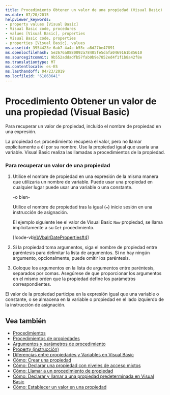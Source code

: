 ```yaml
---
title: Procedimiento Obtener un valor de una propiedad (Visual Basic)
ms.date: 07/20/2015
helpviewer_keywords:
- property values [Visual Basic]
- Visual Basic code, procedures
- values [Visual Basic], properties
- Visual Basic code, properties
- properties [Visual Basic], values
ms.assetid: 3954423e-6ab7-4a4c-b55c-a8d27be47891
ms.openlocfilehash: 5e2676a0880092a78405fe5dafa0469161b85610
ms.sourcegitcommit: 9b552addadfb57fab0b9e7852ed4f1f1b8a42f8e
ms.translationtype: MT
ms.contentlocale: es-ES
ms.lasthandoff: 04/23/2019
ms.locfileid: "61863641"
---
```

# <a name="how-to-get-a-value-from-a-property-visual-basic"></a>Procedimiento Obtener un valor de una propiedad (Visual Basic)
Para recuperar un valor de propiedad, incluido el nombre de propiedad en una expresión.  
  
 La propiedad `Get` procedimiento recupera el valor, pero no llamar explícitamente a él por su nombre. Use la propiedad igual que usaría una variable. Visual Basic realiza las llamadas a procedimientos de la propiedad.  
  
### <a name="to-retrieve-a-value-from-a-property"></a>Para recuperar un valor de una propiedad  
  
1. Utilice el nombre de propiedad en una expresión de la misma manera que utilizaría un nombre de variable. Puede usar una propiedad en cualquier lugar puede usar una variable o una constante.  
  
     -o bien-  
  
     Utilice el nombre de propiedad tras la igual (`=`) inicie sesión en una instrucción de asignación.  
  
     El ejemplo siguiente lee el valor de Visual Basic `Now` propiedad, se llama implícitamente a su `Get` procedimiento.  
  
     [!code-vb[VbVbalrDateProperties#4](~/samples/snippets/visualbasic/VS_Snippets_VBCSharp/VbVbalrDateProperties/VB/Module1.vb#4)]  
  
2. Si la propiedad toma argumentos, siga el nombre de propiedad entre paréntesis para delimitar la lista de argumentos. Si no hay ningún argumento, opcionalmente, puede omitir los paréntesis.  
  
3. Coloque los argumentos en la lista de argumentos entre paréntesis, separados por comas. Asegúrese de que proporcionar los argumentos en el mismo orden que la propiedad define los parámetros correspondientes.  
  
 El valor de la propiedad participa en la expresión igual que una variable o constante, o se almacena en la variable o propiedad en el lado izquierdo de la instrucción de asignación.  
  
## <a name="see-also"></a>Vea también

- [Procedimientos](./index.md)
- [Procedimientos de propiedades](./property-procedures.md)
- [Argumentos y parámetros de procedimiento](./procedure-parameters-and-arguments.md)
- [Property (instrucción)](../../../../visual-basic/language-reference/statements/property-statement.md)
- [Diferencias entre propiedades y Variables en Visual Basic](./differences-between-properties-and-variables.md)
- [Cómo: Crear una propiedad](./how-to-create-a-property.md)
- [Cómo: Declarar una propiedad con niveles de acceso mixtos](./how-to-declare-a-property-with-mixed-access-levels.md)
- [Cómo: Llamar a un procedimiento de propiedad](./how-to-call-a-property-procedure.md)
- [Cómo: Declarar y llamar a una propiedad predeterminada en Visual Basic](./how-to-declare-and-call-a-default-property.md)
- [Cómo: Establecer un valor en una propiedad](./how-to-put-a-value-in-a-property.md)
